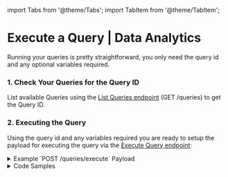 import Tabs from '@theme/Tabs';
import TabItem from '@theme/TabItem';

# Execute a Query | Data Analytics

Running your queries is pretty straightforward, you only need the query id and any optional variables required.

### 1. Check Your Queries for the Query ID

List available Queries using the [List Queries endpoint](../../api/nildb/get-queries.api.mdx) (GET /queries) to get the Query ID.

### 2. Executing the Query

Using the query id and any variables required you are ready to setup the payload for executing the query via the [Execute Query endpoint](../../api/nildb/execute-query.api.mdx):

<details>
<summary>Example `POST /queries/execute` Payload</summary>

```JSON
{
  "id": "dfcee886-231d-4a9d-9bdd-857f74XXXXX",
  "variables": {
    "question_number": 5
  }
}
```

</details>

<details>
<summary>Code Samples</summary>

<Tabs>
  <TabItem value="python" label="Python">

```python reference showGithubLink
https://github.com/NillionNetwork/blind-module-examples/blob/main/nildb/secretvault_python/nildb_api.py#L61-L79
```

</TabItem> 
<TabItem value="typescript" label="TypeScript">

```TypeScript
  const queryCredentials = async (
        nodeName: NodeName,
        query: string,
        service?: string
): Promise<Credential[]> => {
   const node = config[nodeName];

   try {
      const response = await fetch(`${node.url}/queries/execute`, {
         method: 'POST',
         headers: {
            Authorization: `Bearer ${node.jwt}`,
            'Content-Type': 'application/json',
         },
         body: JSON.stringify({
            id: query,
            variables: {
               service: service,
            },
         }),
      });

      if (!response.ok) {
         throw new Error(`HTTP error! status: ${response.status}`);
      }

      const result = (await response.json()) as NodeResponse<Credential[]>;
      return result.data || [];
   } catch (error) {
      console.error(`Error reading advanced credentials from ${nodeName}:`, error);
      return [];
   }
};
```

</TabItem> 
<TabItem value="wrapper-py" label="Python (with wrapper)">

### Install secretvaults

```bash
pip install secretvaults
```

### Run the query_execute script

```bash
python3 query_execute.py
```

<Tabs>
  <TabItem value="createSchema" label="query_execute.py">
```javascript reference showGithubLink
https://github.com/NillionNetwork/secretvaults-py/blob/main/examples/store_encryption/query_execute.py
```
</TabItem>
  <TabItem value="orgConfig" label="org_config.py">
```javascript reference showGithubLink
https://github.com/NillionNetwork/secretvaults-py/blob/main/examples/org_config.py
```
</TabItem>
</Tabs>

</TabItem>
</Tabs>
</details>
